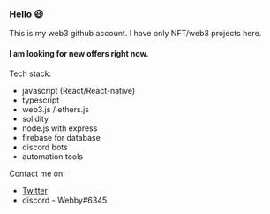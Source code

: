 ### Hello 😃
This is my web3 github account. I have only NFT/web3 projects here.  
  
#### **I am looking for new offers right now.**

Tech stack:
- javascript (React/React-native)
- typescript
- web3.js / ethers.js
- solidity
- node.js with express
- firebase for database
- discord bots
- automation tools

Contact me on:
- [Twitter](https://twitter.com/nft_webby)
- discord - Webby#6345

